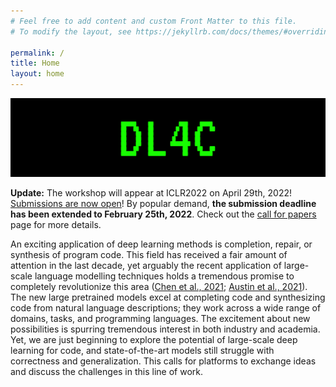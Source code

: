 ```yaml
---
# Feel free to add content and custom Front Matter to this file.
# To modify the layout, see https://jekyllrb.com/docs/themes/#overriding-theme-defaults

permalink: /
title: Home
layout: home
---
```



![](assets/img/dl4c_large_banner.jpg)

**Update:** The workshop will appear at ICLR2022 on April 29th, 2022! [Submissions are now open](https://openreview.net/group?id=ICLR.cc/2022/Workshop/DL4C)! By popular demand, **the submission deadline has been extended to February 25th, 2022**. Check out the [call for papers](/callforpapers) page for more details.

An exciting application of deep learning methods is completion, repair, or synthesis of program code. This field has received a fair amount of attention in the last decade, yet arguably the recent application of large-scale language modelling techniques holds a tremendous promise to completely revolutionize this area ([Chen et al., 2021](https://arxiv.org/abs/2107.03374); [Austin et al., 2021](https://arxiv.org/abs/2108.07732)). The new large pretrained models excel at completing code and synthesizing code from natural language descriptions; they work across a wide range of domains, tasks, and programming languages. The excitement about new possibilities is spurring tremendous interest in both industry and academia. Yet, we are just beginning to explore the potential of large-scale deep learning for code, and state-of-the-art models still struggle with correctness and generalization. This calls for platforms to exchange ideas and discuss the challenges in this line of work.


<!-- The theme is quite easy to use if you're familiar with Jekyll. The following collections are implemented:
1. **Speakers**: Curate a [speaker list like this one](speakers) from a set of markdown files, one per speaker. Crops and displays images if available. Adds a short bio. See files in the `_speakers` directory for examples.
2. **Organizers**: Curate an organizer list from a set of markdown files, one per organizer. See files in the `_organizers` directory for examples.
3. **Schedule**: Curate a [schedule like this](schedule) from a set of markdown files, one per event (talk, panel, break, etc.). See files in the `_schedule` directory for examples. Schedule items are sorted by a `sequence_id` attribute.
4. **Papers**: Curate a [list of papers like this](papers) from a bunch of markdown files, one per paper. See files in the `_papers` directory for examples. Papers are sorted by a `sequence_id` attribute if specifed (else they are listed alphabetically).

> **NOTE:** The best way to use these is to turn feature on or off by editing the `collections` attribute in `_config.yml`.

If you experience issues or have cool features to add, feel free to [fork this template](). -->
